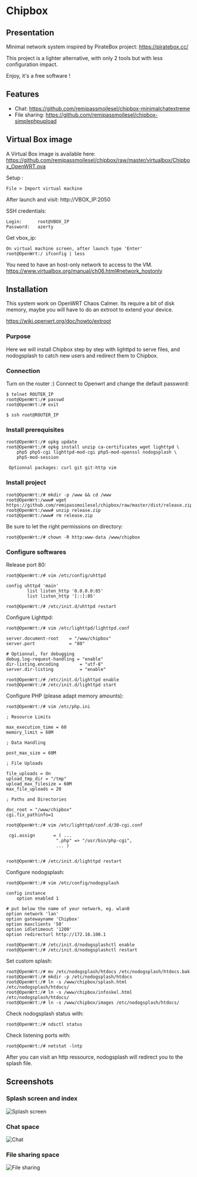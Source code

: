 # Chipbox

## Presentation

Minimal network system inspired by PirateBox project: https://piratebox.cc/

This project is a lighter alternative, with only 2 tools but with less configuration impact. 
 
Enjoy, it's a free software !

## Features

* Chat: https://github.com/remipassmoilesel/chipbox-minimalchatextreme
* File sharing: https://github.com/remipassmoilesel/chipbox-simplephpupload

## Virtual Box image 

A Virtual Box image is available here: 
https://github.com/remipassmoilesel/chipbox/raw/master/virtualbox/Chipbox_OpenWRT.ova

Setup :

    File > Import virtual machine 
    
After launch and visit: http://VBOX_IP:2050

SSH credentials:

    Login:      root@VBOX_IP
    Password:   azerty

Get vbox_ip:

    On virtual machine screen, after launch type 'Enter'
    root@OpenWrt:/ ifconfig | less

You need to have an host-only network to access to the VM.
https://www.virtualbox.org/manual/ch06.html#network_hostonly

## Installation

This system work on OpenWRT Chaos Calmer. Its require a bit of disk memory, maybe you will have to do an 
extroot to extend your device.

https://wiki.openwrt.org/doc/howto/extroot

### Purpose

Here we will install Chipbox step by step with lighttpd to serve files, and nodogsplash to catch new
users and redirect them to Chipbox.

### Connection

Turn on the router :)
Connect to Openwrt and change the default password:
    
    $ telnet ROUTER_IP
    root@OpenWrt:/# passwd
    root@OpenWrt:/# exit
    
    $ ssh root@ROUTER_IP

### Install prerequisites

    root@OpenWrt:/# opkg update
    root@OpenWrt:/# opkg install unzip ca-certificates wget lighttpd \
        php5 php5-cgi lighttpd-mod-cgi php5-mod-openssl nodogsplash \
        php5-mod-session 
        
     Optionnal packages: curl git git-http vim

### Install project

    root@OpenWrt:/# mkdir -p /www && cd /www
    root@OpenWrt:/www# wget https://github.com/remipassmoilesel/chipbox/raw/master/dist/release.zip
    root@OpenWrt:/www# unzip release.zip
    root@OpenWrt:/www# rm release.zip

Be sure to let the right permissions on directory:
 
    root@OpenWrt:/# chown -R http:www-data /www/chipbox
    
### Configure softwares

Release port 80:

    root@OpenWrt:/# vim /etc/config/uhttpd
    
    config uhttpd 'main'
            list listen_http '0.0.0.0:85'
            list listen_http '[::]:85'
    
    root@OpenWrt:/# /etc/init.d/uhttpd restart
    
Configure Lighttpd:

    root@OpenWrt:/# vim /etc/lighttpd/lighttpd.conf
     
    server.document-root    = "/www/chipbox"
    server.port             = "80"
    
    # Optionnal, for debugging
    debug.log-request-handling = "enable" 
    dir-listing.encoding        = "utf-8"
    server.dir-listing          = "enable"

    root@OpenWrt:/# /etc/init.d/lighttpd enable
    root@OpenWrt:/# /etc/init.d/lighttpd start

Configure PHP (please adapt memory amounts):

    root@OpenWrt:/# vim /etc/php.ini

    ; Resource Limits
  
    max_execution_time = 60 
    memory_limit = 60M
    
    ; Data Handling 
    
    post_max_size = 60M

    ; File Uploads
  
    file_uploads = On
    upload_tmp_dir = "/tmp"
    upload_max_filesize = 60M
    max_file_uploads = 20

    ; Paths and Directories
    
    doc_root = "/www/chipbox"
    cgi.fix_pathinfo=1
    
    root@OpenWrt:/# vim /etc/lighttpd/conf.d/30-cgi.conf 

     cgi.assign       = ( ...
                       ".php" => "/usr/bin/php-cgi",
                       ... )

    
    root@OpenWrt:/# /etc/init.d/lighttpd restart

Configure nodogsplash:

    root@OpenWrt:/# vim /etc/config/nodogsplash
    
    config instance
        option enabled 1

    # put below the name of your network, eg. wlan0 
    option network 'lan' 
    option gatewayname 'Chipbox'
    option maxclients '50'
    option idletimeout '1200'
    option redirecturl http://172.16.100.1

    root@OpenWrt:/# /etc/init.d/nodogsplashctl enable
    root@OpenWrt:/# /etc/init.d/nodogsplashctl restart

Set custom splash:

    root@OpenWrt:/# mv /etc/nodogsplash/htdocs /etc/nodogsplash/htdocs.bak
    root@OpenWrt:/# mkdir -p /etc/nodogsplash/htdocs
    root@OpenWrt:/# ln -s /www/chipbox/splash.html /etc/nodogsplash/htdocs/
    root@OpenWrt:/# ln -s /www/chipbox/infoskel.html /etc/nodogsplash/htdocs/
    root@OpenWrt:/# ln -s /www/chipbox/images /etc/nodogsplash/htdocs/

Check nodogsplash status with: 

    root@OpenWrt:/# ndsctl status
    
Check listening ports with:
    
    root@OpenWrt:/# netstat -lntp
    
After you can visit an http ressource, nodogsplash will redirect you to the splash file.


## Screenshots

### Splash screen and index
![Splash screen](https://github.com/remipassmoilesel/chipbox/raw/master/screenshots/screenshot1.bmp)

### Chat space
![Chat](https://github.com/remipassmoilesel/chipbox/raw/master/screenshots/screenshot2.bmp)

### File sharing space
![File sharing](https://github.com/remipassmoilesel/chipbox/raw/master/screenshots/screenshot3.bmp)

